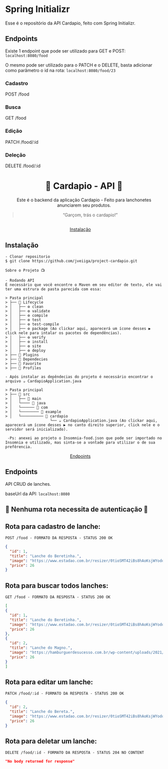 # Spring Initializr

Esse é o repositório da API Cardapio, feito com Spring Initializr.

## Endpoints

Existe 1 endpoint que pode ser utilizado para GET e POST: `localhost:8080/food`

O mesmo pode ser utilizado para o PATCH e o DELETE, basta adicionar como parâmetro o id na rota: `localhost:8080/food/23`

### Cadastro
POST /food <br/>

### Busca
GET /food <br/>

### Edição
PATCH /food/:id

### Deleção
DELETE /food/:id


<h1 align="center">
  🌭 Cardapio - API 🍔
</h1>

<p align = "center">
Este é o backend da aplicação Cardapio - Feito para lanchonetes anunciarem seu produtos.

<blockquote align="center">“Garçom, trás o cardapio!”</blockquote>

##

<p align="center">
  <a href="#instalação">Instalação</a>&nbsp;&nbsp;&nbsp;&nbsp;&nbsp;&nbsp;
</p>

## Instalação

    - Clonar repositorio
    $ git clone https://github.com/jveiiga/project-cardapio.git
    
    Sobre o Projeto 📺
    
    - Rodando API
    É necessário que você encontre o Maven em seu editor de texto, ele vai ter uma estrura de pasta parecida com essa:
    
    > Pasta principal
    > ├── 📂 Lifecycle
    > │   ├── ⚙️ clean
    > │   ├── ⚙️ validate
    > │   ├── ⚙️ compile
    > │   ├── ⚙️ test
    > │   ├── ⚙️ test-compile
    > │   ├── ⚙️ package (Ao clickar aqui, aparecerá um ícone desses ▶️ click nele para intalar os pacotes de dependências).
    > │   ├── ⚙️ verify
    > │   ├── ⚙️ install
    > │   ├── ⚙️ site
    > │   ├── ⚙️ deploy
    > ├── 📁 Plugins
    > ├── 📁 Dependecies
    > ├── 📁 Favorite
    > ├── 📁 Profiles
    
    - Após instalar as depêndecias do projeto é necessário encontrar o arquivo ☕️ CardapioApplication.java
      
    > Pasta principal
    > ├── 📂 src
    > │   ├── 📂 main
    > │   └──── 📂 java
    > │   └────── 📂 com
    > │   └──────── 📂 example
    > │   └────────── 📂 cardapio
                        └── ☕️ CardapioApplication.java (Ao clickar aqui, aparecerá um ícone desses ▶️ no canto direito superior, click nele e o servidor será inicializado).
                        
     -Ps: anexei ao projeto o Insomnia-food.json que pode ser importado no Insomnia e utilizado, mas sinta-se a vontade para utilizar o de sua prefêrencia.

<p align="center">
  <a href="#endpoints">Endpoints</a>&nbsp;&nbsp;&nbsp;&nbsp;&nbsp;&nbsp;
</p>

## **Endpoints**

API CRUD de lanches. <br/>

baseUrl da API: `localhost:8080`

## 🚨 Nenhuma rota necessita de autenticação 🚨


## Rota para cadastro de lanche:

`POST /food - FORMATO DA RESPOSTA - STATUS 200 OK`

```json
{
  "id": 1,
  "title": "Lanche do Beretinha.",
  "image": "https://www.estadao.com.br/resizer/0tioSMT42iBs8hAoKsjWYodoLLE=/arc-anglerfish-arc2-prod-estadao/public/HNNTVS4TARNSVNZVXYT7LFKTWA.jpg",
  "price": 26
}
```

## Rota para buscar todos lanches:

`GET /food - FORMATO DA RESPOSTA - STATUS 200 OK`

```json
[
{
  "id": 1,
  "title": "Lanche do Beretinha.",
  "image": "https://www.estadao.com.br/resizer/0tioSMT42iBs8hAoKsjWYodoLLE=/arc-anglerfish-arc2-prod-estadao/public/HNNTVS4TARNSVNZVXYT7LFKTWA.jpg",
  "price": 26
},
{
  "id": 2,
  "title": "Lanche do Magno.",
  "image": "https://hamburguerdesucesso.com.br/wp-content/uploads/2021/05/lanches-mais-vendidos-no-brasil-1200x675.jpg",
  "price": 26
}
]
```

## Rota para editar um lanche: 

`PATCH /food/:id - FORMATO DA RESPOSTA - STATUS 200 OK`

```json
{
  "id": 2,
  "title": "Lanche do Bereta.",
  "image": "https://www.estadao.com.br/resizer/0tioSMT42iBs8hAoKsjWYodoLLE=/arc-anglerfish-arc2-prod-estadao/public/HNNTVS4TARNSVNZVXYT7LFKTWA.jpg",
  "price": 26
}
```

## Rota para deletar um lanche: 

`DELETE /food/:id - FORMATO DA RESPOSTA - STATUS 204 NO CONTENT`

```json
"No body returned for response" 
```
